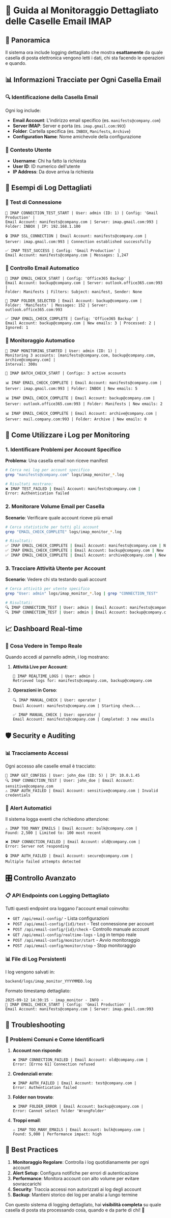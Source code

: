 # 📧 Guida al Monitoraggio Dettagliato delle Caselle Email IMAP

## 🎯 Panoramica

Il sistema ora include logging dettagliato che mostra **esattamente** da quale casella di posta elettronica vengono letti i dati, chi sta facendo le operazioni e quando.

## 📊 Informazioni Tracciate per Ogni Casella Email

### 🔍 **Identificazione della Casella Email**
Ogni log include:
- **Email Account**: L'indirizzo email specifico (es. `manifests@company.com`)
- **Server IMAP**: Server e porta (es. `imap.gmail.com:993`)
- **Folder**: Cartella specifica (es. `INBOX`, `Manifests`, `Archive`)
- **Configuration Name**: Nome amichevole della configurazione

### 👤 **Contesto Utente**
- **Username**: Chi ha fatto la richiesta
- **User ID**: ID numerico dell'utente
- **IP Address**: Da dove arriva la richiesta

## 📝 Esempi di Log Dettagliati

### 🔗 **Test di Connessione**
```
📧 IMAP CONNECTION_TEST_START | User: admin (ID: 1) | Config: 'Gmail Production' | 
Email Account: manifests@company.com | Server: imap.gmail.com:993 | 
Folder: INBOX | IP: 192.168.1.100

🔒 IMAP SSL_CONNECTION | Email Account: manifests@company.com | 
Server: imap.gmail.com:993 | Connection established successfully

✅ IMAP TEST_SUCCESS | Config: 'Gmail Production' | 
Email Account: manifests@company.com | Messages: 1,247
```

### 📨 **Controllo Email Automatico**
```
📧 IMAP EMAIL_CHECK_START | Config: 'Office365 Backup' | 
Email Account: backup@company.com | Server: outlook.office365.com:993 | 
Folder: Manifests | Filters: Subject: manifest, Sender: None

📁 IMAP FOLDER_SELECTED | Email Account: backup@company.com | 
Folder: 'Manifests' | Messages: 152 | Server: outlook.office365.com:993

✅ IMAP EMAIL_CHECK_COMPLETE | Config: 'Office365 Backup' | 
Email Account: backup@company.com | New emails: 3 | Processed: 2 | Ignored: 1
```

### 🚀 **Monitoraggio Automatico**
```
🚀 IMAP MONITORING_STARTED | User: admin (ID: 1) | 
Monitoring 3 accounts: [manifests@company.com, backup@company.com, archive@company.com] | 
Interval: 300s

📧 IMAP BATCH_CHECK_START | Configs: 3 active accounts

📊 IMAP EMAIL_CHECK_COMPLETE | Email Account: manifests@company.com | 
Server: imap.gmail.com:993 | Folder: INBOX | New emails: 5

📊 IMAP EMAIL_CHECK_COMPLETE | Email Account: backup@company.com | 
Server: outlook.office365.com:993 | Folder: Manifests | New emails: 2

📊 IMAP EMAIL_CHECK_COMPLETE | Email Account: archive@company.com | 
Server: mail.company.com:993 | Folder: Archive | New emails: 0
```

## 🔧 Come Utilizzare i Log per Monitoring

### 1. **Identificare Problemi per Account Specifico**

**Problema**: Una casella email non riceve manifest
```bash
# Cerca nei log per account specifico
grep "manifests@company.com" logs/imap_monitor_*.log

# Risultati mostrano:
❌ IMAP TEST_FAILED | Email Account: manifests@company.com | 
Error: Authentication failed
```

### 2. **Monitorare Volume Email per Casella**

**Scenario**: Verificare quale account riceve più email
```bash
# Cerca statistiche per tutti gli account
grep "EMAIL_CHECK_COMPLETE" logs/imap_monitor_*.log

# Risultati:
✅ IMAP EMAIL_CHECK_COMPLETE | Email Account: manifests@company.com | New emails: 15
✅ IMAP EMAIL_CHECK_COMPLETE | Email Account: backup@company.com | New emails: 3  
✅ IMAP EMAIL_CHECK_COMPLETE | Email Account: archive@company.com | New emails: 0
```

### 3. **Tracciare Attività Utente per Account**

**Scenario**: Vedere chi sta testando quali account
```bash
# Cerca attività per utente specifico
grep "User: admin" logs/imap_monitor_*.log | grep "CONNECTION_TEST"

# Risultati:
🔍 IMAP CONNECTION_TEST | User: admin | Email Account: manifests@company.com
🔍 IMAP CONNECTION_TEST | User: admin | Email Account: backup@company.com
```

## 📈 Dashboard Real-time

### 🎯 **Cosa Vedere in Tempo Reale**

Quando accedi al pannello admin, i log mostrano:

1. **Attività Live per Account**:
   ```
   📡 IMAP REALTIME_LOGS | User: admin | 
   Retrieved logs for: manifests@company.com, backup@company.com
   ```

2. **Operazioni in Corso**:
   ```
   🔍 IMAP MANUAL_CHECK | User: operator | 
   Email Account: manifests@company.com | Starting check...
   
   ✅ IMAP MANUAL_CHECK | User: operator | 
   Email Account: manifests@company.com | Completed: 3 new emails
   ```

## 🛡️ Security e Auditing

### 📊 **Tracciamento Accessi**

Ogni accesso alle caselle email è tracciato:

```
📧 IMAP GET_CONFIGS | User: john_doe (ID: 5) | IP: 10.0.1.45
🔍 IMAP CONNECTION_TEST | User: john_doe | Email Account: sensitive@company.com
⚠️ IMAP AUTH_FAILED | Email Account: sensitive@company.com | Invalid credentials
```

### 🚨 **Alert Automatici**

Il sistema logga eventi che richiedono attenzione:

```
⚠️ IMAP TOO_MANY_EMAILS | Email Account: bulk@company.com | 
Found: 2,500 | Limited to: 100 most recent

❌ IMAP CONNECTION_FAILED | Email Account: old@company.com | 
Error: Server not responding

🔒 IMAP AUTH_FAILED | Email Account: secure@company.com | 
Multiple failed attempts detected
```

## 🎛️ Controllo Avanzato

### 📋 **API Endpoints con Logging Dettagliato**

Tutti questi endpoint ora loggano l'account email coinvolto:

- `GET /api/email-config/` - Lista configurazioni
- `POST /api/email-config/{id}/test` - Test connessione per account
- `POST /api/email-config/{id}/check` - Controllo manuale account
- `GET /api/email-config/realtime-logs` - Log in tempo reale
- `POST /api/email-config/monitor/start` - Avvio monitoraggio
- `POST /api/email-config/monitor/stop` - Stop monitoraggio

### 📊 **File di Log Persistenti**

I log vengono salvati in:
```
backend/logs/imap_monitor_YYYYMMDD.log
```

Formato timestamp dettagliato:
```
2025-09-12 14:30:15 - imap_monitor - INFO - 
📧 IMAP EMAIL_CHECK_START | Config: 'Gmail Production' | 
Email Account: manifests@company.com | Server: imap.gmail.com:993
```

## 🔧 Troubleshooting

### 🐛 **Problemi Comuni e Come Identificarli**

1. **Account non risponde**:
   ```
   ❌ IMAP CONNECTION_FAILED | Email Account: old@company.com | 
   Error: [Errno 61] Connection refused
   ```

2. **Credenziali errate**:
   ```
   ❌ IMAP AUTH_FAILED | Email Account: test@company.com | 
   Error: Authentication failed
   ```

3. **Folder non trovato**:
   ```
   ❌ IMAP FOLDER_ERROR | Email Account: backup@company.com | 
   Error: Cannot select folder 'WrongFolder'
   ```

4. **Troppi email**:
   ```
   ⚠️ IMAP TOO_MANY_EMAILS | Email Account: bulk@company.com | 
   Found: 5,000 | Performance impact: high
   ```

## 🎯 Best Practices

1. **Monitoraggio Regolare**: Controlla i log quotidianamente per ogni account
2. **Alert Setup**: Configura notifiche per errori di autenticazione
3. **Performance**: Monitora account con alto volume per evitare sovraccarichi
4. **Security**: Traccia accessi non autorizzati ai log degli account
5. **Backup**: Mantieni storico dei log per analisi a lungo termine

Con questo sistema di logging dettagliato, hai **visibilità completa** su quale casella di posta sta processando cosa, quando e da parte di chi! 🎯
